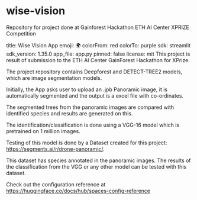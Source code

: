 # wise-vision
Repository for project done at Gainforest Hackathon ETH AI  Center XPRIZE Competition

title: Wise Vision App
emoji: 🌍
colorFrom: red
colorTo: purple
sdk: streamlit
sdk_version: 1.35.0
app_file: app.py
pinned: false
license: mit
This project is result of submission to the ETH AI Center GainForest Hackathon for XPrize.

The project repository contains Deepforest and DETECT-TREE2 models, which are image segmentation models.

Initially, the App asks user to upload an .jpb Panoramic image, it is automatically segmented and the output is a excel file with co-ordinates.

The segmented trees from the panoramic images are compared with identified species and results are generated on this.

The identification/classification is done using a VGG-16 model which is pretrained on 1 million images.

Testing of this model is done by a Dataset created for this project: https://segments.ai/r/drone-panoramic/.

This dataset has species annotated in the panoramic images. The results of the classification from the VGG or any other model can be tested with this dataset.

Check out the configuration reference at https://huggingface.co/docs/hub/spaces-config-reference